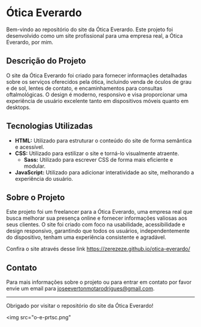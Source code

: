 # Ótica Everardo

Bem-vindo ao repositório do site da Ótica Everardo. Este projeto foi desenvolvido como um site profissional para uma empresa real, a Ótica Everardo, por mim.

## Descrição do Projeto

O site da Ótica Everardo foi criado para fornecer informações detalhadas sobre os serviços oferecidos pela ótica, incluindo venda de óculos de grau e de sol, lentes de contato, e encaminhamentos para consultas oftalmológicas. O design é moderno, responsivo e visa proporcionar uma experiência de usuário excelente tanto em dispositivos móveis quanto em desktops.

## Tecnologias Utilizadas

- **HTML:** Utilizado para estruturar o conteúdo do site de forma semântica e acessível.
- **CSS:** Utilizado para estilizar o site e torná-lo visualmente atraente.
  - **Sass:** Utilizado para escrever CSS de forma mais eficiente e modular.
- **JavaScript:** Utilizado para adicionar interatividade ao site, melhorando a experiência do usuário.

## Sobre o Projeto

Este projeto foi um freelancer para a Ótica Everardo, uma empresa real que busca melhorar sua presença online e fornecer informações valiosas aos seus clientes. O site foi criado com foco na usabilidade, acessibilidade e design responsivo, garantindo que todos os usuários, independentemente do dispositivo, tenham uma experiência consistente e agradável.

Confira o site através desse link https://zerezeze.github.io/otica-everardo/

## Contato

Para mais informações sobre o projeto ou para entrar em contato por favor envie um email para joseevertonmotarodrigues@gmail.com.

---

Obrigado por visitar o repositório do site da Ótica Everardo!

<img src="o-e-prtsc.png"
